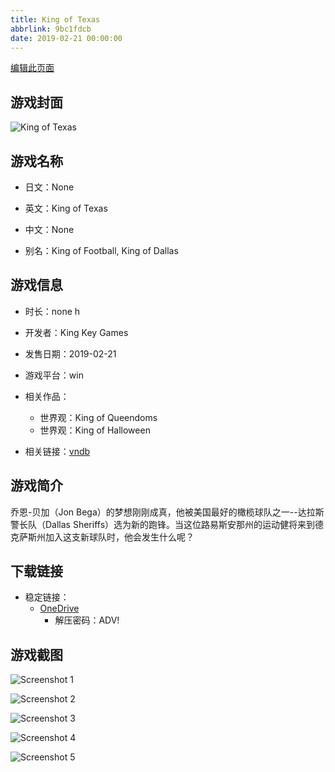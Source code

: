 ```yaml
---
title: King of Texas
abbrlink: 9bc1fdcb
date: 2019-02-21 00:00:00
---
```

[编辑此页面](https://github.com/ACG-3/ADV3-source/blob/main/source/_posts/games/King%20of%20Texas.md)

## 游戏封面

![King of Texas](https://pan.timero.xyz/onedrive/img_lib_001/King%20of%20Texas_cover.avif)


## 游戏名称

- 日文：None
- 英文：King of Texas
- 中文：None

- 别名：King of Football, King of Dallas


## 游戏信息

- 时长：none h
- 开发者：King Key Games
- 发售日期：2019-02-21
- 游戏平台：win
- 相关作品：
   - 世界观：King of Queendoms
   - 世界观：King of Halloween

- 相关链接：[vndb](https://vndb.org/v25194)


## 游戏简介

乔恩-贝加（Jon Bega）的梦想刚刚成真，他被美国最好的橄榄球队之一--达拉斯警长队（Dallas Sheriffs）选为新的跑锋。当这位路易斯安那州的运动健将来到德克萨斯州加入这支新球队时，他会发生什么呢？





## 下载链接

- 稳定链接：
    - [OneDrive](https://pan.timero.xyz/onedrive/adv_lib_001/King%20of%20Texas)
        - 解压密码：ADV!



## 游戏截图


![Screenshot 1](https://pan.timero.xyz/onedrive/img_lib_001/King%20of%20Texas_Screenshot_1.avif)

![Screenshot 2](https://pan.timero.xyz/onedrive/img_lib_001/King%20of%20Texas_Screenshot_2.avif)

![Screenshot 3](https://pan.timero.xyz/onedrive/img_lib_001/King%20of%20Texas_Screenshot_3.avif)

![Screenshot 4](https://pan.timero.xyz/onedrive/img_lib_001/King%20of%20Texas_Screenshot_4.avif)

![Screenshot 5](https://pan.timero.xyz/onedrive/img_lib_001/King%20of%20Texas_Screenshot_5.avif)

